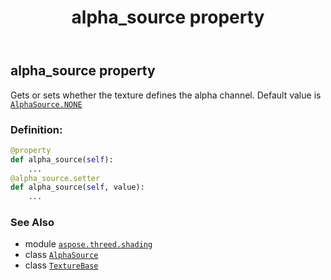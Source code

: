 ﻿---
title: alpha_source property
second_title: Aspose.3D for Python via .NET API References
description: 
type: docs
weight: 110
url: /aspose.threed.shading/texturebase/alpha_source/
is_root: false
---

## alpha_source property


Gets or sets whether the texture defines the alpha channel.
Default value is [`AlphaSource.NONE`](/3d/python-net/aspose.threed.shading/alphasource#NONE)
### Definition:
```python
@property
def alpha_source(self):
    ...
@alpha_source.setter
def alpha_source(self, value):
    ...
```

### See Also
* module [`aspose.threed.shading`](../../)
* class [`AlphaSource`](/3d/python-net/aspose.threed.shading/alphasource)
* class [`TextureBase`](/3d/python-net/aspose.threed.shading/texturebase)
